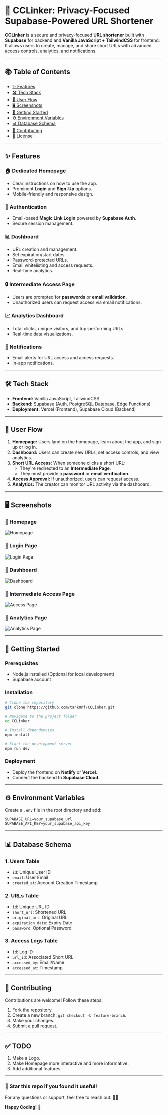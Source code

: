 # 🔗 **CCLinker: Privacy-Focused Supabase-Powered URL Shortener**

**CCLinker** is a secure and privacy-focused **URL shortener** built with **Supabase** for backend and **Vanilla JavaScript + TailwindCSS** for frontend. It allows users to create, manage, and share short URLs with advanced access controls, analytics, and notifications.

---

## 📚 **Table of Contents**

- [✨ Features](#-features)
- [🛠️ Tech Stack](#-tech-stack)
- [🧠 User Flow](#-user-flow)
- [🖥️ Screenshots](#-screenshots)
- [🚀 Getting Started](#-getting-started)
- [⚙️ Environment Variables](#-environment-variables)
- [📊 Database Schema](#-database-schema)
- [🤝 Contributing](#-contributing)
- [📜 License](#-license)

---

## ✨ **Features**

### 🏠 **Dedicated Homepage**
- Clear instructions on how to use the app.
- Prominent **Login** and **Sign-Up** options.
- Mobile-friendly and responsive design.

### 🔑 **Authentication**
- Email-based **Magic Link Login** powered by **Supabase Auth**.
- Secure session management.

### 📊 **Dashboard**
- URL creation and management.
- Set expiration/start dates.
- Password-protected URLs.
- Email whitelisting and access requests.
- Real-time analytics.

### 🔒 **Intermediate Access Page**
- Users are prompted for **passwords** or **email validation**.
- Unauthorized users can request access via email notifications.

### 📈 **Analytics Dashboard**
- Total clicks, unique visitors, and top-performing URLs.
- Real-time data visualizations.

### 📲 **Notifications**
- Email alerts for URL access and access requests.
- In-app notifications.

---

## 🛠️ **Tech Stack**

- **Frontend:** Vanilla JavaScript, TailwindCSS
- **Backend:** Supabase (Auth, PostgreSQL Database, Edge Functions)
- **Deployment:** Vercel (Frontend), Supabase Cloud (Backend)

---

## 🧠 **User Flow**

1. **Homepage:** Users land on the homepage, learn about the app, and sign up or log in.
2. **Dashboard:** Users can create new URLs, set access controls, and view analytics.
3. **Short URL Access:** When someone clicks a short URL:
   - They're redirected to an **Intermediate Page**.
   - They must provide a **password** or **email verification**.
4. **Access Approval:** If unauthorized, users can request access.
5. **Analytics:** The creator can monitor URL activity via the dashboard.

---

## 🖥️ **Screenshots**

### 📸 Homepage
![Homepage](https://github.com/tank0nf/CCLinker/blob/main/assets/homepage.png?raw=true) <!-- Add screenshot of the homepage -->

### 📸 Login Page
![Login Page](https://github.com/tank0nf/CCLinker/blob/main/assets/login_page.png?raw=true) <!-- Add screenshot of the login page -->

### 📸 Dashboard
![Dashboard](https://github.com/tank0nf/CCLinker/blob/main/assets/dashboard.png?raw=true) <!-- Add screenshot of the dashboard -->

### 📸 Intermediate Access Page
![Access Page](https://github.com/tank0nf/CCLinker/blob/main/assets/intermidiate.png?raw=true) <!-- Add screenshot of intermediate page -->

### 📸 Analytics Page
![Analytics Page](https://github.com/tank0nf/CCLinker/blob/main/assets/analytics.png?raw=true) <!-- Add screenshot of analytics page -->

---

## 🚀 **Getting Started**

### Prerequisites
- Node.js installed (Optional for local development)
- Supabase account

### Installation

```bash
# Clone the repository
git clone https://github.com/tank0nf/CCLinker.git

# Navigate to the project folder
cd CCLinker

# Install dependencies
npm install

# Start the development server
npm run dev
```

### Deployment
- Deploy the frontend on **Netlify** or **Vercel**.
- Connect the backend to **Supabase Cloud**.

---

## ⚙️ **Environment Variables**

Create a `.env` file in the root directory and add:

```env
SUPABASE_URL=your_supabase_url
SUPABASE_API_KEY=your_supabase_api_key
```

---

## 📊 **Database Schema**

### 1. **Users Table**
- `id`: Unique User ID
- `email`: User Email
- `created_at`: Account Creation Timestamp

### 2. **URLs Table**
- `id`: Unique URL ID
- `short_url`: Shortened URL
- `original_url`: Original URL
- `expiration_date`: Expiry Date
- `password`: Optional Password

### 3. **Access Logs Table**
- `id`: Log ID
- `url_id`: Associated Short URL
- `accessed_by`: Email/Name
- `accessed_at`: Timestamp

---

## 🤝 **Contributing**

Contributions are welcome! Follow these steps:
1. Fork the repository.
2. Create a new branch: `git checkout -b feature-branch`.
3. Make your changes.
4. Submit a pull request.

---

## ✅ **TODO**

1. Make a Logo.
2. Make Homepage more interactive and more informative.
3. Add additional features
---

### 🌟 **Star this repo if you found it useful!**

For any questions or support, feel free to reach out. 🚀😊

**Happy Coding!** 🎉
